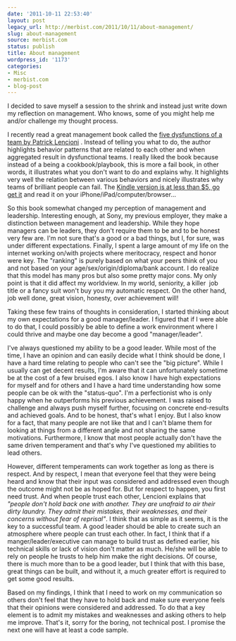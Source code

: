```yaml
---
date: '2011-10-11 22:53:40'
layout: post
legacy_url: http://merbist.com/2011/10/11/about-management/
slug: about-management
source: merbist.com
status: publish
title: About management
wordpress_id: '1173'
categories:
- Misc
- merbist.com
- blog-post
---
```


I decided to save myself a session to the shrink and instead just write down my reflection on management. Who knows, some of you might help me and/or challenge my thought process.

I recently read a great management book called the [five dysfunctions of a team by Patrick Lencioni](https://www.amazon.com/dp/B000UCUX0K/ref=as_li_ss_til?tag=merbist-20&camp=213381&creative=390973&linkCode=as4&creativeASIN=B000UCUX0K&adid=0BP6N5GHZD0EW2N7QVZR&) . Instead of telling you what to do, the author highlights behavior patterns that are related to each other and when aggregated result in dysfunctional teams. I really liked the book because instead of a being a cookbook/playbook, this is more a fail book, in other words, it illustrates what you don't want to do and explains why. It highlights very well the relation between various behaviors and nicely illustrates why teams of brilliant people can fail. The [Kindle version is at less than $5, go get it](https://www.amazon.com/dp/B000UCUX0K/ref=as_li_ss_til?tag=merbist-20&camp=213381&creative=390973&linkCode=as4&creativeASIN=B000UCUX0K&adid=0BP6N5GHZD0EW2N7QVZR&) and read it on your iPhone/iPad/computer/browser…





So this book somewhat changed my perception of management and leadership. Interesting enough, at Sony, my previous employer, they make a distinction between management and leadership. While they hope managers can be leaders, they don't require them to be and to be honest very few are. I'm not sure that's a good or a bad things, but I, for sure, was under different expectations. Finally, I spent a large amount of my life on the internet working on/with projects where meritocracy, respect and honor were key. The "ranking" is purely based on what your peers think of you and not based on your age/sex/origin/diploma/bank account. I do realize that this model has many pros but also some pretty major cons. My only point is that it did affect my worldview. In my world, seniority, a killer  job title or a fancy suit won't buy you my automatic respect. On the other hand, job well done, great vision, honesty, over achievement will!

Taking these few trains of thoughts in consideration, I started thinking about my own expectations for a good manager/leader. I figured that if I were able to do that, I could possibly be able to define a work environment where I could thrive and maybe one day become a good "manager/leader".

I've always questioned my ability to be a good leader. While most of the time, I have an opinion and can easily decide what I think should be done, I have a hard time relating to people who can't see the "big picture". While I usually can get decent results, I'm aware that it can unfortunately sometime be at the cost of a few bruised egos. I also know I have high expectations for myself and for others and I have a hard time understanding how some people can be ok with the "status-quo". I'm a perfectionist who is only happy when he outperforms his previous achievement. I was raised to challenge and always push myself further, focusing on concrete end-results and achieved goals. And to be honest, that's what I enjoy. But I also know for a fact, that many people are not like that and I can't blame them for looking at things from a different angle and not sharing the same motivations. Furthermore, I know that most people actually don't have the same driven temperament and that's why I've questioned my abilities to lead others.

However, different temperaments can work together as long as there is respect. And by respect, I mean that everyone feel that they were being heard and know that their input was considered and addressed even though the outcome might not be as hoped for. But for respect to happen, you first need trust. And when people trust each other, Lencioni explains that _"people don't hold back one with another. They are unafraid to air their dirty laundry. They admit their mistakes, their weaknesses, and their concerns without fear of reprisal"_. I think that as simple as it seems, it is the key to a successful team. A good leader should be able to create such an atmosphere where people can trust each other. In fact, I think that if a manger/leader/executive can manage to build trust as defined earlier, his technical skills or lack of vision don't matter as much. He/she will be able to rely on people he trusts to help him make the right decisions. Of course, there is much more than to be a good leader, but I think that with this base, great things can be built, and without it, a much greater effort is required to get some good results.

Based on my findings, I think that I need to work on my communication so others don't feel that they have to hold back and make sure everyone feels that their opinions were considered and addressed. To do that a key element is to admit my mistakes and weaknesses and asking others to help me improve. That's it, sorry for the boring, not technical post. I promise the next one will have at least a code sample.
